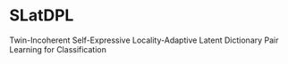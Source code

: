 # SLatDPL
 Twin-Incoherent Self-Expressive Locality-Adaptive Latent Dictionary Pair Learning for Classification

